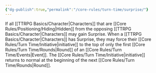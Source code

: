 ```yaml
---
{"dg-publish":true,"permalink":"/core-rules/turn-time/surprise/"}
---
```


If all [[TTRPG Basics/Character\|Characters]] that are [[Core Rules/Positioning/Hiding\|Hidden]] from the opposing [[TTRPG Basics/Character\|Characters]] may gain Surprise. When a [[TTRPG Basics/Character\|Characters]] has Surprise, they may force their [[Core Rules/Turn Time/Initiative\|initiative]] to the top of only the first [[Core Rules/Turn Time/Rounds\|Round]] of an [[Core Rules/Turn Time/Events\|Event]]. The [[Core Rules/Turn Time/Initiative\|initiative]] returns to normal at the beginning of the next [[Core Rules/Turn Time/Rounds\|Round]].